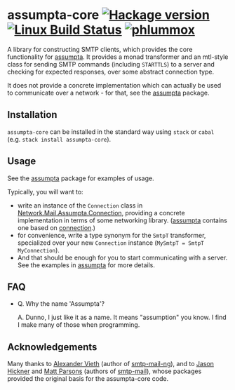 # assumpta-core [![Hackage version](https://img.shields.io/hackage/v/assumpta-core.svg?label=Hackage)](https://hackage.haskell.org/package/assumpta-core) [![Linux Build Status](https://img.shields.io/travis/com/phlummox/assumpta-core.svg?label=Linux%20build)](https://travis-ci.com/phlummox/assumpta-core) [![phlummox](https://circleci.com/gh/phlummox/assumpta-core.svg?style=svg)](https://circleci.com/gh/phlummox/assumpta-core)

A library for constructing SMTP clients, which provides the core functionality
for [assumpta](https://hackage.haskell.org/package/assumpta).
It provides a monad transformer and an mtl-style class for sending SMTP
commands (including `STARTTLS`) to a server and checking for expected
responses, over some abstract connection type.

It does not provide a concrete implementation
which can actually be used to communicate over
a network - for that, see the
[assumpta](https://hackage.haskell.org/package/assumpta) package.

## Installation

`assumpta-core` can be installed in the standard way using `stack`
or `cabal` (e.g. `stack install assumpta-core`).

## Usage

See the [assumpta](https://hackage.haskell.org/package/assumpta) package
for examples of usage.

Typically, you will want to:

-   write an instance of the `Connection` class in
    [Network.Mail.Assumpta.Connection](http://hackage.haskell.org/package/assumpta/docs/Network-Mail-Assumpta-Connection.html),
    providing a concrete implementation in terms of some networking
    library.
    ([assumpta](https://hackage.haskell.org/package/assumpta) contains
    one based on 
    [connection](https://hackage.haskell.org/package/connection).)
-   for convenience, write a type synonym for the `SmtpT` transformer,
    specialized over your new `Connection` instance
    (`MySmtpT = SmtpT MyConnection`).
-   And that should be enough for you to start communicating
    with a server. See the examples in
    [assumpta](https://hackage.haskell.org/package/assumpta) for more
    details.

## FAQ

-   Q. Why the name 'Assumpta'?

    A. Dunno, I just like it as a name. It means "assumption" you know.
    I find I make many of those when programming.    

## Acknowledgements

Many thanks to 
[Alexander Vieth](https://github.com/avieth)
(author of [smtp-mail-ng](http://hackage.haskell.org/package/smtp-mail-ng)),
and to [Jason Hickner](https://github.com/jhickner) and
[Matt Parsons](https://github.com/parsonsmatt)
(authors of [smtp-mail](http://hackage.haskell.org/package/smtp-mail)),
whose packages provided the original basis for the
assumpta-core code.
